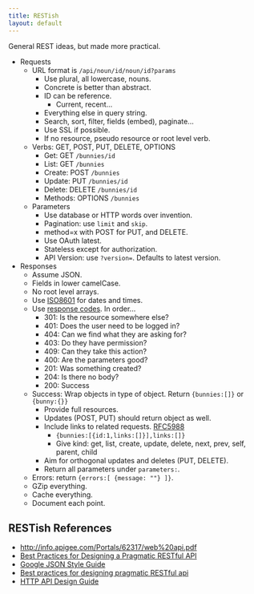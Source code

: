 ```yaml
---
title: RESTish
layout: default
---
```


General REST ideas, but made more practical.

- Requests
    - URL format is `/api/noun/id/noun/id?params`
        - Use plural, all lowercase, nouns.
        - Concrete is better than abstract.
        - ID can be reference.
            - Current, recent...
        - Everything else in query string.
        - Search, sort, filter, fields (embed), paginate...
        - Use SSL if possible.
        - If no resource, pseudo resource or root level verb.
    - Verbs: GET, POST, PUT, DELETE, OPTIONS
        - Get: GET `/bunnies/id`
        - List: GET `/bunnies`
        - Create: POST `/bunnies`
        - Update: PUT `/bunnies/id`
        - Delete: DELETE `/bunnies/id`
        - Methods: OPTIONS `/bunnies`
    - Parameters
        - Use database or HTTP words over invention.
        - Pagination: use `limit` and `skip`.
        - method=x with POST for PUT, and DELETE.
        - Use OAuth latest.
        - Stateless except for authorization.
        - API Version: use `?version=`. Defaults to latest version.
- Responses
    - Assume JSON.
    - Fields in lower camelCase.
    - No root level arrays.
    - Use [ISO8601](http://en.wikipedia.org/wiki/ISO_8601) for dates and times.
    - Use [response codes](https://www.w3.org/Protocols/rfc2616/rfc2616-sec10.html). In order...
        - 301: Is the resource somewhere else?
        - 401: Does the user need to be logged in?
        - 404: Can we find what they are asking for?
        - 403: Do they have permission?
        - 409: Can they take this action?
        - 400: Are the parameters good?
        - 201: Was something created?
        - 204: Is there no body?
        - 200: Success
    - Success: Wrap objects in type of object. Return `{bunnies:[]}` or `{bunny:{}}`
        - Provide full resources.
        - Updates (POST, PUT) should return object as well.
        - Include links to related requests. [RFC5988](https://tools.ietf.org/html/rfc5988)
            - `{bunnies:[{id:1,links:[]}],links:[]}`
            - Give kind: get, list, create, update, delete, next, prev, self, parent, child
        - Aim for orthogonal updates and deletes (PUT, DELETE).
        - Return all parameters under `parameters:`.
    - Errors: return `{errors:[ {message: ""} ]}`.
    - GZip everything.
    - Cache everything.
    - Document each point.

RESTish References
------------------

- http://info.apigee.com/Portals/62317/web%20api.pdf
- [Best Practices for Designing a Pragmatic RESTful API](http://www.vinaysahni.com/best-practices-for-a-pragmatic-restful-api)
- [Google JSON Style Guide](https://google-styleguide.googlecode.com/svn/trunk/jsoncstyleguide.xml)
- [Best practices for designing pragmatic RESTful api](http://www.slideshare.net/mario_cardinal/best-practices-for-designing-pragmatic-restful-api)
- [HTTP API Design Guide](https://github.com/interagent/http-api-design)
